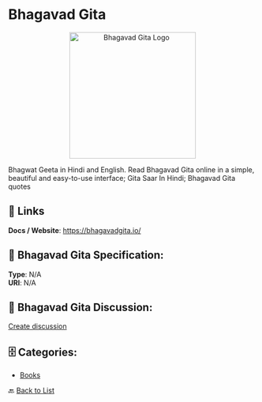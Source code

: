 # Bhagavad Gita
<p align="center">
    <img width="256" src="https://raw.githubusercontent.com/apis-list/apis-list/main/apis/bhagavad-gita/logo_256x256.png" alt="Bhagavad Gita Logo"/>
</p>

Bhagwat Geeta in Hindi and English. Read Bhagavad Gita online in a simple, beautiful and easy-to-use interface; Gita Saar In Hindi; Bhagavad Gita quotes

##  🔗 Links
**Docs / Website**: https://bhagavadgita.io/

## 🧬 Bhagavad Gita Specification:
**Type**: N/A  
**URI**: N/A

## 💬 Bhagavad Gita Discussion:
[Create discussion](https://github.com/apis-list/apis-list/discussions/new)

## 🗄️ Categories:
- [Books](https://github.com/apis-list/apis-list#books-)




🔙 [Back to List](https://github.com/apis-list/apis-list)
